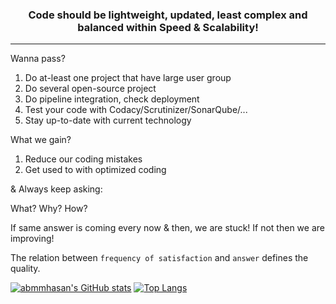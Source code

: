 <h3 align="center">Code should be lightweight, updated, least complex and balanced within Speed & Scalability!</h3>
<hr>

Wanna pass? 
1. Do at-least one project that have large user group
2. Do several open-source project
3. Do pipeline integration, check deployment
4. Test your code with Codacy/Scrutinizer/SonarQube/...
5. Stay up-to-date with current technology

What we gain?
1. Reduce our coding mistakes
2. Get used to with optimized coding

& Always keep asking:

What? Why? How?

If same answer is coming every now & then, we are stuck! If not then we are improving!

The relation between `frequency of satisfaction` and `answer` defines the quality.

[![abmmhasan's GitHub stats](https://github-readme-stats-abmmhasan.vercel.app/api?username=abmmhasan&count_private=true&show_icons=true&theme=blueberry&bg_color=00000000&include_all_commits=true&hide_title=true&hide_border=true)](https://github.com/abmmhasan)
[![Top Langs](https://github-readme-stats-abmmhasan.vercel.app/api/top-langs/?username=abmmhasan&show_icons=true&theme=blueberry&bg_color=00000000&layout=compact&hide_border=true)](https://github.com/abmmhasan)

<!--
**abmmhasan/abmmhasan** is a ✨ _special_ ✨ repository because its `README.md` (this file) appears on your GitHub profile.

Here are some ideas to get you started:

- 🔭 I’m currently working on ...
- 🌱 I’m currently learning ...
- 👯 I’m looking to collaborate on ...
- 🤔 I’m looking for help with ...
- 💬 Ask me about ...
- 📫 How to reach me: ...
- 😄 Pronouns: ...
- ⚡ Fun fact: ...
-->
